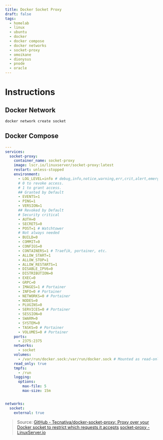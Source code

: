 ```yaml
---
title: Docker Socket Proxy
draft: false
tags:
  - homelab
  - linux
  - ubuntu
  - docker
  - docker compose
  - docker networks
  - socket-proxy
  - omoikane
  - dionysus
  - pnode
  - oracle
---
```


# Instructions

## Docker Network
```shell
docker network create socket
```

## Docker Compose
```yaml title="containers/socket-proxy/docker-compose.yml"
---
services:
  socket-proxy:
    container_name: socket-proxy
    image: lscr.io/linuxserver/socket-proxy:latest
    restart: unless-stopped
    environment:
      - LOG_LEVEL=info # debug,info,notice,warning,err,crit,alert,emerg
      # 0 to revoke access.
      # 1 to grant access.
      ## Granted by Default
      - EVENTS=1
      - PING=1
      - VERSION=1
      ## Revoked by Default
      # Security critical
      - AUTH=0
      - SECRETS=0
      - POST=1 # Watchtower
      # Not always needed
      - BUILD=0
      - COMMIT=0
      - CONFIGS=0
      - CONTAINERS=1 # Traefik, portainer, etc.
      - ALLOW_START=1
      - ALLOW_STOP=1
      - ALLOW_RESTARTS=1
      - DISABLE_IPV6=0
      - DISTRIBUTION=0
      - EXEC=0
      - GRPC=0
      - IMAGES=1 # Portainer
      - INFO=0 # Portainer
      - NETWORKS=0 # Portainer
      - NODES=0
      - PLUGINS=0
      - SERVICES=0 # Portainer
      - SESSION=0
      - SWARM=0
      - SYSTEM=0
      - TASKS=0 # Portainer
      - VOLUMES=0 # Portainer
    ports:
      - 2375:2375
    networks:
      - socket
    volumes:
      - /var/run/docker.sock:/var/run/docker.sock # Mounted as read-only
    read_only: true
    tmpfs:
	  - /run
    logging:
      options:
        max-file: 5
        max-size: 15m


networks:
  socket:
    external: true
```



>Source:
>[GitHub - Tecnativa/docker-socket-proxy: Proxy over your Docker socket to restrict which requests it accepts](https://github.com/Tecnativa/docker-socket-proxy)
>[socket-proxy - LinuxServer.io](https://docs.linuxserver.io/images/docker-socket-proxy/)